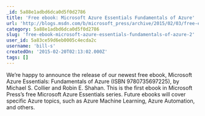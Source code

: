 ```yaml
---
_id: 5a88e1adbd6dca0d5f0d2786
title: 'Free ebook: Microsoft Azure Essentials Fundamentals of Azure'
url: 'http://blogs.msdn.com/b/microsoft_press/archive/2015/02/03/free-ebook-microsoft-azure-essentials-fundamentals-of-azure.aspx'
category: 5a88e1adbd6dca0d5f0d2786
slug: 'free-ebook-microsoft-azure-essentials-fundamentals-of-azure-2'
user_id: 5a83ce59d6eb0005c4ecda2c
username: 'bill-s'
createdOn: '2015-02-20T02:13:02.000Z'
tags: []
---
```


We’re happy to announce the release of our newest free ebook, Microsoft Azure Essentials: Fundamentals of Azure (ISBN 9780735697225), by Michael S. Collier and Robin E. Shahan. This is the first ebook in Microsoft Press’s free Microsoft Azure Essentials series. Future ebooks will cover specific Azure topics, such as Azure Machine Learning, Azure Automation, and others.
